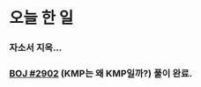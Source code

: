 # 오늘 한 일

### 자소서 지옥...

### [BOJ #2902](https://www.acmicpc.net/problem/2902) (KMP는 왜 KMP일까?) 풀이 완료.
